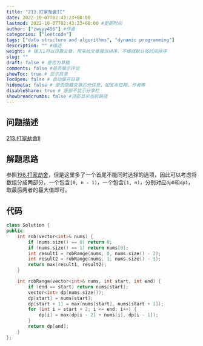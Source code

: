 ```yaml
---
title: "213.打家劫舍II"
date: 2022-10-07T02:43:23+08:00
lastmod: 2022-10-07T02:43:23+08:00 #更新时间
author: ["zwyyy456"] #作者
categories: ["leetcode"]
tags: ["data structure and algorithms", "dynamic programming"]
description: "" #描述
weight: # 输入1可以顶置文章，用来给文章展示排序，不填就默认按时间排序
slug: ""
draft: false # 是否为草稿
comments: false #是否展示评论
showToc: true # 显示目录
TocOpen: false # 自动展开目录
hidemeta: false # 是否隐藏文章的元信息，如发布日期、作者等
disableShare: true # 底部不显示分享栏
showbreadcrumbs: false #顶部显示当前路径
---
```

## 问题描述
[213.打家劫舍II](https://leetcode.cn/problems/house-robber-ii/)

## 解题思路
参照[198.打家劫舍](https://zwyyy456.vercel.app/zh/posts/tech/198.house-robber/)，但是这里多了一个首尾不能同时选择的选项，因此可以考虑将数组分成两部分，一个包含`[0, n - 1)`，一个包含`[1, n)`，分别对应`dp0`和`dp1`，取最后两者的最大值即可。

## 代码
```cpp
class Solution {
public:
    int rob(vector<int>& nums) {
        if (nums.size() == 0) return 0;
        if (nums.size() == 1) return nums[0];
        int result1 = robRange(nums, 0, nums.size() - 2); 
        int result2 = robRange(nums, 1, nums.size() - 1); 
        return max(result1, result2);
    }

    int robRange(vector<int>& nums, int start, int end) {
        if (end == start) return nums[start];
        vector<int> dp(nums.size());
        dp[start] = nums[start];
        dp[start + 1] = max(nums[start], nums[start + 1]);
        for (int i = start + 2; i <= end; i++) {
            dp[i] = max(dp[i - 2] + nums[i], dp[i - 1]);
        }
        return dp[end];
    }
};
```

